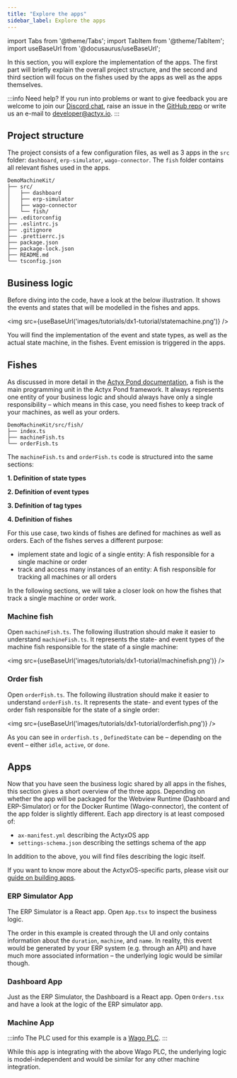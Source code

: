 ```yaml
---
title: "Explore the apps"
sidebar_label: Explore the apps
---
```


import Tabs from '@theme/Tabs';
import TabItem from '@theme/TabItem';
import useBaseUrl from '@docusaurus/useBaseUrl';

In this section, you will explore the implementation of the apps. The first part will briefly explain the overall project structure, and the second and third section will focus on the fishes used by the apps as well as the apps themselves.

:::info Need help?
If you run into problems or want to give feedback you are welcome to join our [Discord chat](https://discord.gg/262yJhc), raise an issue in the [GitHub repo](https://github.com/Actyx/DemoMachineKit/issues) or write us an e-mail to developer@actyx.io.
:::

## Project structure

The project consists of a few configuration files, as well as 3 apps in the `src` folder: `dashboard`, `erp-simulator`, `wago-connector`. The `fish` folder contains all relevant fishes used in the apps.

```text
DemoMachineKit/
├── src/
│   ├── dashboard
│   ├── erp-simulator
│   ├── wago-connector
│   └── fish/
├── .editorconfig
├── .eslintrc.js
├── .gitignore
├── .prettierrc.js
├── package.json
├── package-lock.json
├── README.md
└── tsconfig.json
```

## Business logic

Before diving into the code, have a look at the below illustration. It shows the events and states that will be modelled in the fishes and apps.

<img src={useBaseUrl('images/tutorials/dx1-tutorial/statemachine.png')} />

You will find the implementation of the event and state types, as well as the actual state machine, in the fishes. Event emission is triggered in the apps.

## Fishes

As discussed in more detail in the [Actyx Pond documentation](/docs/pond/introduction), a fish is the main programming unit in the Actyx Pond framework. It always represents one entity of your business logic and should always have only a single responsibility – which means in this case, you need fishes to keep track of your machines, as well as your orders.

```text
DemoMachineKit/src/fish/
├── index.ts
├── machineFish.ts
└── orderFish.ts
```

The `machineFish.ts` and `orderFish.ts` code is structured into the same sections:

<!-- markdownlint-disable MD036 -->

**1. Definition of state types**

**2. Definition of event types**

**3. Definition of tag types**

**4. Definition of fishes**

<!-- markdownlint-enable MD036 -->

For this use case, two kinds of fishes are defined for machines as well as orders. Each of the fishes serves a different purpose:

- implement state and logic of a single entity: A fish responsible for a single machine or order
- track and access many instances of an entity: A fish responsible for tracking all machines or all orders

In the following sections, we will take a closer look on how the fishes that track a single machine or order work.

### Machine fish

Open `machineFish.ts`. The following illustration should make it easier to understand `machineFish.ts`. It represents the state- and event types of the machine fish responsible for the state of a single machine:

<img src={useBaseUrl('images/tutorials/dx1-tutorial/machinefish.png')} />

### Order fish

Open `orderFish.ts`. The following illustration should make it easier to understand `orderFish.ts`. It represents the state- and event types of the order fish responsible for the state of a single order:

<img src={useBaseUrl('images/tutorials/dx1-tutorial/orderfish.png')} />

As you can see in `orderfish.ts` , `DefinedState` can be – depending on the event – either `idle`, `active`, or `done`.

## Apps

Now that you have seen the business logic shared by all apps in the fishes, this section gives a short overview of the three apps. Depending on whether the app will be packaged for the Webview Runtime (Dashboard and ERP-Simulator) or for the Docker Runtime (Wago-connector), the content of the app folder is slightly different. Each app directory is at least composed of:

- `ax-manifest.yml` describing the ActyxOS app
- `settings-schema.json` describing the settings schema of the app

In addition to the above, you will find files describing the logic itself.

If you want to know more about the ActyxOS-specific parts, please visit our [guide on building apps](/docs/os/guides/building-apps).

### ERP Simulator App

The ERP Simulator is a React app. Open `App.tsx` to inspect the business logic.

The order in this example is created through the UI and only contains information about the `duration`, `machine`, and `name`. In reality, this event would be generated by your ERP system (e.g. through an API) and have much more associated information – the underlying logic would be similar though.

### Dashboard App

Just as the ERP Simulator, the Dashboard is a React app. Open `Orders.tsx` and have a look at the logic of the ERP simulator app.

### Machine App

:::info
The PLC used for this example is a [Wago PLC](https://www.wago.com/global/automation-technology/discover-plcs).
:::

While this app is integrating with the above Wago PLC, the underlying logic is model-independent and would be similar for any other machine integration.
